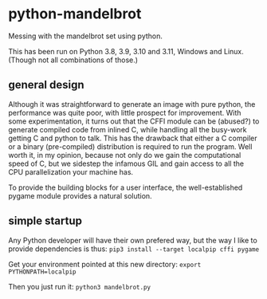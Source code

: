 # python-mandelbrot
Messing with the mandelbrot set using python.

This has been run on Python 3.8, 3.9, 3.10 and 3.11, Windows and Linux.  (Though not all combinations of those.)

## general design

Although it was straightforward to generate an image with pure python, the performance was quite poor, with little prospect for improvement.  With some experimentation, it turns out that the CFFI module can be (abused?) to generate compiled code from inlined C, while handling all the busy-work getting C and python to talk.  This has the drawback that either a C compiler or a binary (pre-compiled) distribution is required to run the program.  Well worth it, in my opinion, because not only do we gain the computational speed of C, but we sidestep the infamous GIL and gain access to all the CPU parallelization your machine has.

To provide the building blocks for a user interface, the well-established pygame module provides a natural solution.

## simple startup

Any Python developer will have their own prefered way, but the way I like to provide dependencies is thus: `pip3 install --target localpip cffi pygame`

Get your environment pointed at this new directory: `export PYTHONPATH=localpip`

Then you just run it: `python3 mandelbrot.py`